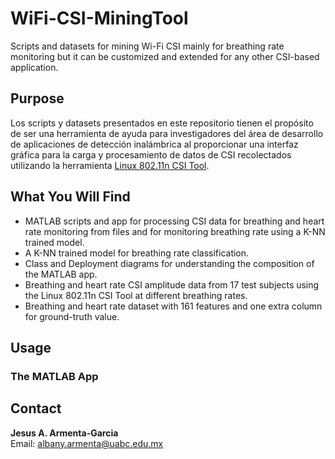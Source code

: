 # WiFi-CSI-MiningTool
Scripts and datasets for mining Wi-Fi CSI mainly for breathing rate monitoring but it can be customized and extended for any other CSI-based application.

## Purpose
Los scripts y datasets presentados en este repositorio tienen el propósito de ser una herramienta de ayuda para investigadores del área de desarrollo de aplicaciones de detección inalámbrica al proporcionar una interfaz gráfica para la carga y procesamiento de datos de CSI recolectados utilizando la herramienta [Linux 802.11n CSI Tool](https://dhalperi.github.io/linux-80211n-csitool/).

## What You Will Find
* MATLAB scripts and app for processing CSI data for breathing and heart rate monitoring from files and for monitoring breathing rate using a K-NN trained model.
* A K-NN trained model for breathing rate classification. 
* Class and Deployment diagrams for understanding the composition of the MATLAB app.
* Breathing and heart rate CSI amplitude data from 17 test subjects using the Linux 802.11n CSI Tool at different breathing rates.
* Breathing and heart rate dataset with 161 features and one extra column for ground-truth value.

## Usage
### The MATLAB App 

## Contact
**Jesus A. Armenta-Garcia**  
Email: albany.armenta@uabc.edu.mx
